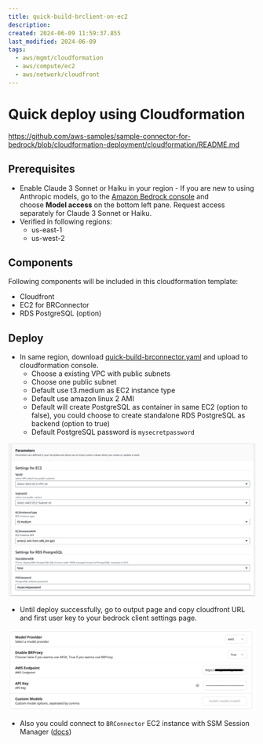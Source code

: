 ```yaml
---
title: quick-build-brclient-on-ec2
description: 
created: 2024-06-09 11:59:37.855
last_modified: 2024-06-09
tags:
  - aws/mgmt/cloudformation
  - aws/compute/ec2
  - aws/network/cloudfront
---
```


# Quick deploy using Cloudformation
https://github.com/aws-samples/sample-connector-for-bedrock/blob/cloudformation-deployment/cloudformation/README.md

## Prerequisites
- Enable Claude 3 Sonnet or Haiku in your region - If you are new to using Anthropic models, go to the [Amazon Bedrock console](https://console.aws.amazon.com/bedrock/) and choose **Model access** on the bottom left pane. Request access separately for Claude 3 Sonnet or Haiku.
- Verified in following regions:
    - us-east-1
    - us-west-2

## Components
Following components will be included in this cloudformation template: 
- Cloudfront
- EC2 for BRConnector
- RDS PostgreSQL (option)

## Deploy
- In same region, download [quick-build-brconnector.yaml](quick-build-brconnector.yaml) and upload to cloudformation console.
    - Choose a existing VPC with public subnets
    - Choose one public subnet
    - Default use t3.medium as EC2 instance type
    - Default use amazon linux 2 AMI
    - Default will create PostgreSQL as container in same EC2 (option to false), you could choose to create standalone RDS PostgreSQL as backend (option to true)
    - Default PostgreSQL password is `mysecretpassword`

![attachments/quick-build-brconnector-on-ec2/IMG-quick-build-brconnector-on-ec2-2.png](attachments/quick-build-brconnector-on-ec2/IMG-quick-build-brconnector-on-ec2-2.png)

- Until deploy successfully, go to output page and copy cloudfront URL and first user key to your bedrock client settings page.

![attachments/quick-build-brconnector-on-ec2/IMG-quick-build-brconnector-on-ec2-1.png](attachments/quick-build-brconnector-on-ec2/IMG-quick-build-brconnector-on-ec2-1.png)

- Also you could connect to `BRConnector` EC2 instance with SSM Session Manager ([docs](https://docs.aws.amazon.com/systems-manager/latest/userguide/session-manager-working-with-sessions-start.html#start-ec2-console))

